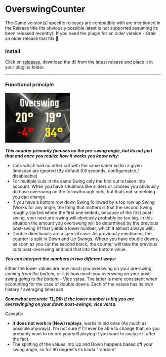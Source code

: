 # OverswingCounter

The Game version(s) specific releases are compatible with are mentioned in the Release title (Its obviously possible latest is not supported assuming its been released recently). If you need the plugin for an older version - Grab an older release that fits 🤯

### Install

Click on [releases](https://github.com/kinsi55/BeatSaber_OverswingCounter/releases), download the dll from the latest release and place it in your plugins folder.

---

### Functional principle

![SS](Images/ss.jpg)

***This counter primarily focuses on the pre-swing angle, but its not just that and once you realize how it works you know why:***

- Cuts which had no other cut with the same saber within a given timespan are ignored (By default 0.6 seconds, configureable / disableable)
- For multiple cuts in the same Swing only the first cut is taken into account. When you have situations like sliders or crosses you obviously do have overswing on the followthrough cuts, but thats not something you can change
- If you have a bottom row down Swing followed by a top row up Swing (Works for any angle, the thing that matters is that the second Swing roughly started where the first one ended), because of the first post-swing, your next pre-swing will obviously probably be too big. In this situation the amount you overswung will be determined by the previous post-swing (If that yields a lower number, which it almost always will).
- Double directionals are a special case. As previously mentioned, the counter is split in Down and Up Swings. Where you have double downs, as soon as you cut the second block, the counter will take the previous cuts post-overswing and add that into the bottom value.

***You can interpret the numbers in two different ways:***

Either the lower values are how much you overswing on your pre-swing *coming from the bottom*, or it is how much you overswing on your post-swing *going to the bottom* - Vice versa. The latter is more consistent when accounting for the case of double downs. Each of the values has its own history / averaging timespan

***Somewhat accurate TL;DR: If the lower number is big you are overswinging on your down post-swings, vice versa.***


Caveats:

- **It does not work in (New) replays**, works in old ones (As much as possible anyways). I'm not sure if I'll ever be able to change that, so you probably want to record yourself playing if you want to analyze it after the fact.
- The splitting of the values into Up and Down happens based off your swing angle, so for 90 degree's its kinda "random"
